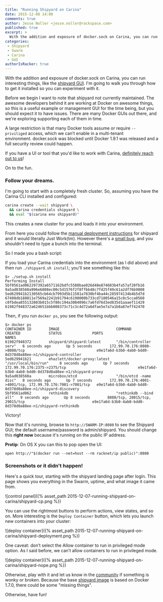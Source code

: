 ```yaml
---
title: "Running Shipyard on Carina"
date: 2015-12-08 14:00
comments: true
author: Jesse Noller <jesse.noller@rackspace.com>
published: true
excerpt: >
  With the addition and exposure of docker.sock on Carina, you can run interesting things, like the Shipyard GUI.
categories:
 - Shipyard
 - Swarm
 - Carina
 - GUI
authorIsRacker: true
---
```


With the addition and exposure of docker.sock on Carina, you can run interesting things, like the [shipyard GUI](https://shipyard-project.com/). I'm going to walk you through how to get it installed so you can experiment with it.

Before we begin I want to note that shipyard not currently maintained. The awesome developers behind it are working at Docker on awesome things, so this is a useful example or management GUI for the time being, but you should expect it to have issues. There are many Docker GUIs out there, and we're exploring supporting each of them in time.

A large restriction is that many Docker tools assume or require `--priviliged` access, which we can’t enable in a multi-tenant environment. docker.sock was blocked until Docker 1.9.1 was released and a full security review could happen.



If you have a UI or tool that you'd like to work with Carina, [definitely reach out to us](https://github.com/getcarina/feedback)!

On to the fun.

### Follow your dreams.

I'm going to start with a completely fresh cluster. So, assuming you have the Carina CLI installed and configured:

```bash
carina create --wait shipyard \
  && carina credentials shipyard \
  && eval "$(carina env shipyard)"
```

This creates a new cluster for you and loads it into your environment.

From here you could follow the [manual deployment instructions](https://shipyard-project.com/docs/deploy/manual/) for shipyard and it would literally Just Work(tm). However there's a [small bug](https://github.com/shipyard/shipyard/issues/681), and you shouldn't need to type a bunch into the terminal.

So I made you a bash script:

<script src="https://gist.github.com/jnoller/d643ce38ced8548a7dcc.js"></script>

If you load your Carina credentials into the environment (as I did above) and then run  `./shipyard.sh install`; you'll see something like this:

```
$> ./setup.sh install
Performing Install
5bf0561ad062297392a6571162bdfc5580bae026d48e874603b4fa57af20fb16
9a5ad038560a996e6808ec00c5d1576f2f8ffbb48c7fd25f49c61a2df76b9808
5ed629941b2130565cb64cb7993d5b11581a7830bf4ba44c285974134b4b5d7d
67408db188011e7569a2241b91794c6190000b733cd7180546a15c0c5cca0560
c0fbdea855132803b015c5f80c194a3084096c7a6fd76d3ed835d1aaaef11429
61982f948372a624651bbb008373c71c3c4d72a6dfae5e7a7a1b8a87eff42470
```

Then, if you run `docker ps`, you see the following output:

```
$> docker ps
CONTAINER ID        IMAGE                          COMMAND                  CREATED             STATUS              PORTS                                                        NAMES
61982f948372        shipyard/shipyard:latest       "/bin/controller serv"   6 seconds ago       Up 5 seconds        172.99.70.176:8080->8080/tcp                                 e9e1fa6d-b3b0-4ab0-bdd0-8d378d0a88ee-n1/shipyard-controller
5ed629941b21        ehazlett/docker-proxy:latest   "/usr/local/bin/run"     8 seconds ago       Up 7 seconds        172.99.70.176:2375->2375/tcp                                 e9e1fa6d-b3b0-4ab0-bdd0-8d378d0a88ee-n1/shipyard-proxy
9a5ad038560a        microbox/etcd                  "/bin/etcd -name disc"   8 seconds ago       Up 7 seconds        172.99.70.176:4001->4001/tcp, 172.99.70.176:7001->7001/tcp   e9e1fa6d-b3b0-4ab0-bdd0-8d378d0a88ee-n1/shipyard-discovery
5bf0561ad062        rethinkdb                      "rethinkdb --bind all"   9 seconds ago       Up 8 seconds        8080/tcp, 28015/tcp, 29015/tcp                               e9e1fa6d-b3b0-4ab0-bdd0-8d378d0a88ee-n1/shipyard-rethinkdb
```

Victory!

Now that it's running, browse to `http://SWARM-IP:8080` to see the Shipyard GUI; the default username/password is admin/shipyard. You should change this **right now** because it's running on the public IP address.


**Protip**: On OS X you can this to pop open the UI:

```
open http://"$(docker run --net=host --rm racknet/ip public)":8080
```

### Screenshots or it didn't happen!

Here's a quick tour, starting with the shipyard landing page after login. This page shows you everything in the Swarm, uptime, and what image it came from.

![control panel]({% asset_path 2015-12-07-running-shipyard-on-carina/shipyard-cp.png %})

You can use the rightmost buttons to perform actions, view states, and so on. More interesting is the `Deploy Container` button, which lets you launch new containers into your cluster:

![deploy container]({% asset_path 2015-12-07-running-shipyard-on-carina/shipyard-deployment.png %})

One caveat: don’t select the Allow container to run in privileged mode option. As I said before, we can’t allow containers to run in privileged mode.

![deploy container]({% asset_path 2015-12-07-running-shipyard-on-carina/shipyard-nope.png %})

Otherwise, play with it and let us know in the [community](https://community.getcarina.com/) if something is wonky or broken. Because the base [shipyard image](https://github.com/shipyard/shipyard/blob/master/Dockerfile.build) is based on Docker 1.7.0, there could be some "missing things".

Otherwise, have fun!
